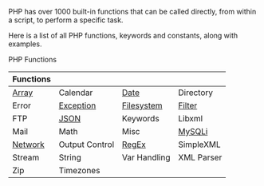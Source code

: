 PHP has over 1000 built-in functions that can be called directly, from within a script, to perform a specific task.

Here is a list of all PHP functions, keywords and constants, along with examples.

PHP Functions

| Functions | |||
| -------- | -------- | -------- | -------- | 
| [Array](../DS/phpArray.md) | Calendar | [Date](../Func/phpDate.md) |Directory| 
|Error |[Exception](../Func/phpExceptions.md) |[Filesystem](../Adv/phpFile.md) | [Filter](../Func/phpFilters.md)| 
|FTP |[JSON](../Func/phpJSON.md) |Keywords| Libxml| 
|Mail |Math |Misc |[MySQLi](../Adv/phpMySql.md) |
|[Network](../Func/phpCookie.md) |Output Control |[RegEx](../Func/phpRegex.md) |SimpleXML| 
|Stream |String| Var Handling|XML Parser| 
|Zip |Timezones|||